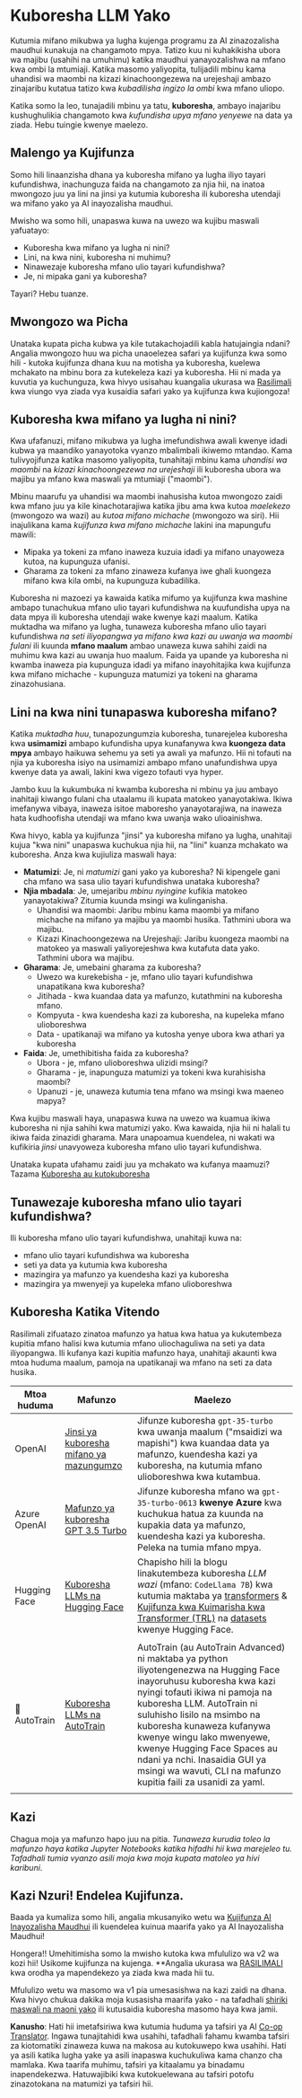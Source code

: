 <!--
CO_OP_TRANSLATOR_METADATA:
{
  "original_hash": "68664f7e754a892ae1d8d5e2b7bd2081",
  "translation_date": "2025-05-20T07:55:32+00:00",
  "source_file": "18-fine-tuning/README.md",
  "language_code": "sw"
}
-->
# Kuboresha LLM Yako

Kutumia mifano mikubwa ya lugha kujenga programu za AI zinazozalisha maudhui kunakuja na changamoto mpya. Tatizo kuu ni kuhakikisha ubora wa majibu (usahihi na umuhimu) katika maudhui yanayozalishwa na mfano kwa ombi la mtumiaji. Katika masomo yaliyopita, tulijadili mbinu kama uhandisi wa maombi na kizazi kinachoongezewa na urejeshaji ambazo zinajaribu kutatua tatizo kwa _kubadilisha ingizo la ombi_ kwa mfano uliopo.

Katika somo la leo, tunajadili mbinu ya tatu, **kuboresha**, ambayo inajaribu kushughulikia changamoto kwa _kufundisha upya mfano yenyewe_ na data ya ziada. Hebu tuingie kwenye maelezo.

## Malengo ya Kujifunza

Somo hili linaanzisha dhana ya kuboresha mifano ya lugha iliyo tayari kufundishwa, inachunguza faida na changamoto za njia hii, na inatoa mwongozo juu ya lini na jinsi ya kutumia kuboresha ili kuboresha utendaji wa mifano yako ya AI inayozalisha maudhui.

Mwisho wa somo hili, unapaswa kuwa na uwezo wa kujibu maswali yafuatayo:

- Kuboresha kwa mifano ya lugha ni nini?
- Lini, na kwa nini, kuboresha ni muhimu?
- Ninawezaje kuboresha mfano ulio tayari kufundishwa?
- Je, ni mipaka gani ya kuboresha?

Tayari? Hebu tuanze.

## Mwongozo wa Picha

Unataka kupata picha kubwa ya kile tutakachojadili kabla hatujaingia ndani? Angalia mwongozo huu wa picha unaoelezea safari ya kujifunza kwa somo hili - kutoka kujifunza dhana kuu na motisha ya kuboresha, kuelewa mchakato na mbinu bora za kutekeleza kazi ya kuboresha. Hii ni mada ya kuvutia ya kuchunguza, kwa hivyo usisahau kuangalia ukurasa wa [Rasilimali](./RESOURCES.md?WT.mc_id=academic-105485-koreyst) kwa viungo vya ziada vya kusaidia safari yako ya kujifunza kwa kujiongoza!

## Kuboresha kwa mifano ya lugha ni nini?

Kwa ufafanuzi, mifano mikubwa ya lugha imefundishwa awali kwenye idadi kubwa ya maandiko yanayotoka vyanzo mbalimbali ikiwemo mtandao. Kama tulivyojifunza katika masomo yaliyopita, tunahitaji mbinu kama _uhandisi wa maombi_ na _kizazi kinachoongezewa na urejeshaji_ ili kuboresha ubora wa majibu ya mfano kwa maswali ya mtumiaji ("maombi").

Mbinu maarufu ya uhandisi wa maombi inahusisha kutoa mwongozo zaidi kwa mfano juu ya kile kinachotarajiwa katika jibu ama kwa kutoa _maelekezo_ (mwongozo wa wazi) au _kutoa mifano michache_ (mwongozo wa siri). Hii inajulikana kama _kujifunza kwa mifano michache_ lakini ina mapungufu mawili:

- Mipaka ya tokeni za mfano inaweza kuzuia idadi ya mifano unayoweza kutoa, na kupunguza ufanisi.
- Gharama za tokeni za mfano zinaweza kufanya iwe ghali kuongeza mifano kwa kila ombi, na kupunguza kubadilika.

Kuboresha ni mazoezi ya kawaida katika mifumo ya kujifunza kwa mashine ambapo tunachukua mfano ulio tayari kufundishwa na kuufundisha upya na data mpya ili kuboresha utendaji wake kwenye kazi maalum. Katika muktadha wa mifano ya lugha, tunaweza kuboresha mfano ulio tayari kufundishwa _na seti iliyopangwa ya mifano kwa kazi au uwanja wa maombi fulani_ ili kuunda **mfano maalum** ambao unaweza kuwa sahihi zaidi na muhimu kwa kazi au uwanja huo maalum. Faida ya upande ya kuboresha ni kwamba inaweza pia kupunguza idadi ya mifano inayohitajika kwa kujifunza kwa mifano michache - kupunguza matumizi ya tokeni na gharama zinazohusiana.

## Lini na kwa nini tunapaswa kuboresha mifano?

Katika _muktadha huu_, tunapozungumzia kuboresha, tunarejelea kuboresha kwa **usimamizi** ambapo kufundisha upya kunafanywa kwa **kuongeza data mpya** ambayo haikuwa sehemu ya seti ya awali ya mafunzo. Hii ni tofauti na njia ya kuboresha isiyo na usimamizi ambapo mfano unafundishwa upya kwenye data ya awali, lakini kwa vigezo tofauti vya hyper.

Jambo kuu la kukumbuka ni kwamba kuboresha ni mbinu ya juu ambayo inahitaji kiwango fulani cha utaalamu ili kupata matokeo yanayotakiwa. Ikiwa imefanywa vibaya, inaweza isitoe maboresho yanayotarajiwa, na inaweza hata kudhoofisha utendaji wa mfano kwa uwanja wako ulioainishwa.

Kwa hivyo, kabla ya kujifunza "jinsi" ya kuboresha mifano ya lugha, unahitaji kujua "kwa nini" unapaswa kuchukua njia hii, na "lini" kuanza mchakato wa kuboresha. Anza kwa kujiuliza maswali haya:

- **Matumizi**: Je, ni _matumizi_ gani yako ya kuboresha? Ni kipengele gani cha mfano wa sasa ulio tayari kufundishwa unataka kuboresha?
- **Njia mbadala**: Je, umejaribu _mbinu nyingine_ kufikia matokeo yanayotakiwa? Zitumia kuunda msingi wa kulinganisha.
  - Uhandisi wa maombi: Jaribu mbinu kama maombi ya mifano michache na mifano ya majibu ya maombi husika. Tathmini ubora wa majibu.
  - Kizazi Kinachoongezewa na Urejeshaji: Jaribu kuongeza maombi na matokeo ya maswali yaliyorejeshwa kwa kutafuta data yako. Tathmini ubora wa majibu.
- **Gharama**: Je, umebaini gharama za kuboresha?
  - Uwezo wa kurekebisha - je, mfano ulio tayari kufundishwa unapatikana kwa kuboresha?
  - Jitihada - kwa kuandaa data ya mafunzo, kutathmini na kuboresha mfano.
  - Kompyuta - kwa kuendesha kazi za kuboresha, na kupeleka mfano ulioboreshwa
  - Data - upatikanaji wa mifano ya kutosha yenye ubora kwa athari ya kuboresha
- **Faida**: Je, umethibitisha faida za kuboresha?
  - Ubora - je, mfano ulioboreshwa ulizidi msingi?
  - Gharama - je, inapunguza matumizi ya tokeni kwa kurahisisha maombi?
  - Upanuzi - je, unaweza kutumia tena mfano wa msingi kwa maeneo mapya?

Kwa kujibu maswali haya, unapaswa kuwa na uwezo wa kuamua ikiwa kuboresha ni njia sahihi kwa matumizi yako. Kwa kawaida, njia hii ni halali tu ikiwa faida zinazidi gharama. Mara unapoamua kuendelea, ni wakati wa kufikiria _jinsi_ unavyoweza kuboresha mfano ulio tayari kufundishwa.

Unataka kupata ufahamu zaidi juu ya mchakato wa kufanya maamuzi? Tazama [Kuboresha au kutokuboresha](https://www.youtube.com/watch?v=0Jo-z-MFxJs)

## Tunawezaje kuboresha mfano ulio tayari kufundishwa?

Ili kuboresha mfano ulio tayari kufundishwa, unahitaji kuwa na:

- mfano ulio tayari kufundishwa wa kuboresha
- seti ya data ya kutumia kwa kuboresha
- mazingira ya mafunzo ya kuendesha kazi ya kuboresha
- mazingira ya mwenyeji ya kupeleka mfano ulioboreshwa

## Kuboresha Katika Vitendo

Rasilimali zifuatazo zinatoa mafunzo ya hatua kwa hatua ya kukutembeza kupitia mfano halisi kwa kutumia mfano uliochaguliwa na seti ya data iliyopangwa. Ili kufanya kazi kupitia mafunzo haya, unahitaji akaunti kwa mtoa huduma maalum, pamoja na upatikanaji wa mfano na seti za data husika.

| Mtoa huduma  | Mafunzo                                                                                                                                                                       | Maelezo                                                                                                                                                                                                                                                                                                                                                                                                                        |
| ------------ | ------------------------------------------------------------------------------------------------------------------------------------------------------------------------------ | ---------------------------------------------------------------------------------------------------------------------------------------------------------------------------------------------------------------------------------------------------------------------------------------------------------------------------------------------------------------------------------------------------------------------------------- |
| OpenAI       | [Jinsi ya kuboresha mifano ya mazungumzo](https://github.com/openai/openai-cookbook/blob/main/examples/How_to_finetune_chat_models.ipynb?WT.mc_id=academic-105485-koreyst)                | Jifunze kuboresha `gpt-35-turbo` kwa uwanja maalum ("msaidizi wa mapishi") kwa kuandaa data ya mafunzo, kuendesha kazi ya kuboresha, na kutumia mfano ulioboreshwa kwa kutambua.                                                                                                                                                                                                                                              |
| Azure OpenAI | [Mafunzo ya kuboresha GPT 3.5 Turbo](https://learn.microsoft.com/azure/ai-services/openai/tutorials/fine-tune?tabs=python-new%2Ccommand-line?WT.mc_id=academic-105485-koreyst) | Jifunze kuboresha mfano wa `gpt-35-turbo-0613` **kwenye Azure** kwa kuchukua hatua za kuunda na kupakia data ya mafunzo, kuendesha kazi ya kuboresha. Peleka na tumia mfano mpya.                                                                                                                                                                                                                                                                 |
| Hugging Face | [Kuboresha LLMs na Hugging Face](https://www.philschmid.de/fine-tune-llms-in-2024-with-trl?WT.mc_id=academic-105485-koreyst)                                               | Chapisho hili la blogu linakutembeza kuboresha _LLM wazi_ (mfano: `CodeLlama 7B`) kwa kutumia maktaba ya [transformers](https://huggingface.co/docs/transformers/index?WT.mc_id=academic-105485-koreyst) & [Kujifunza kwa Kuimarisha kwa Transformer (TRL)](https://huggingface.co/docs/trl/index?WT.mc_id=academic-105485-koreyst]) na [datasets](https://huggingface.co/docs/datasets/index?WT.mc_id=academic-105485-koreyst) kwenye Hugging Face. |
|              |                                                                                                                                                                                |                                                                                                                                                                                                                                                                                                                                                                                                                                    |
| 🤗 AutoTrain | [Kuboresha LLMs na AutoTrain](https://github.com/huggingface/autotrain-advanced/?WT.mc_id=academic-105485-koreyst)                                                         | AutoTrain (au AutoTrain Advanced) ni maktaba ya python iliyotengenezwa na Hugging Face inayoruhusu kuboresha kwa kazi nyingi tofauti ikiwa ni pamoja na kuboresha LLM. AutoTrain ni suluhisho lisilo na msimbo na kuboresha kunaweza kufanywa kwenye wingu lako mwenyewe, kwenye Hugging Face Spaces au ndani ya nchi. Inasaidia GUI ya msingi wa wavuti, CLI na mafunzo kupitia faili za usanidi za yaml.                                                                               |
|              |                                                                                                                                                                                |                                                                                                                                                                                                                                                                                                                                                                                                                                    |

## Kazi

Chagua moja ya mafunzo hapo juu na pitia. _Tunaweza kurudia toleo la mafunzo haya katika Jupyter Notebooks katika hifadhi hii kwa marejeleo tu. Tafadhali tumia vyanzo asili moja kwa moja kupata matoleo ya hivi karibuni_.

## Kazi Nzuri! Endelea Kujifunza.

Baada ya kumaliza somo hili, angalia mkusanyiko wetu wa [Kujifunza AI Inayozalisha Maudhui](https://aka.ms/genai-collection?WT.mc_id=academic-105485-koreyst) ili kuendelea kuinua maarifa yako ya AI Inayozalisha Maudhui!

Hongera!! Umehitimisha somo la mwisho kutoka kwa mfululizo wa v2 wa kozi hii! Usikome kujifunza na kujenga. **Angalia ukurasa wa [RASILIMALI](RESOURCES.md?WT.mc_id=academic-105485-koreyst) kwa orodha ya mapendekezo ya ziada kwa mada hii tu.

Mfululizo wetu wa masomo wa v1 pia umesasishwa na kazi zaidi na dhana. Kwa hivyo chukua dakika moja kusasisha maarifa yako - na tafadhali [shiriki maswali na maoni yako](https://github.com/microsoft/generative-ai-for-beginners/issues?WT.mc_id=academic-105485-koreyst) ili kutusaidia kuboresha masomo haya kwa jamii.

**Kanusho**: 
Hati hii imetafsiriwa kwa kutumia huduma ya tafsiri ya AI [Co-op Translator](https://github.com/Azure/co-op-translator). Ingawa tunajitahidi kwa usahihi, tafadhali fahamu kwamba tafsiri za kiotomatiki zinaweza kuwa na makosa au kutokuwepo kwa usahihi. Hati ya asili katika lugha yake ya asili inapaswa kuchukuliwa kama chanzo cha mamlaka. Kwa taarifa muhimu, tafsiri ya kitaalamu ya binadamu inapendekezwa. Hatuwajibiki kwa kutokuelewana au tafsiri potofu zinazotokana na matumizi ya tafsiri hii.